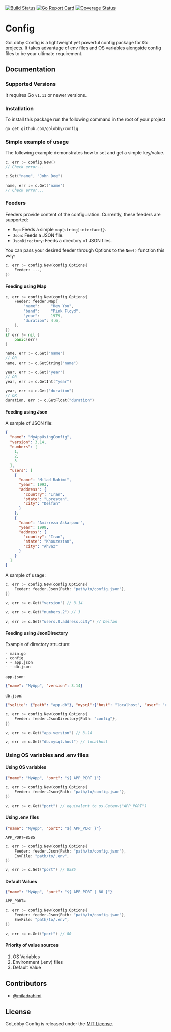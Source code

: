 [![Build Status](https://travis-ci.org/golobby/config.svg?branch=master)](https://travis-ci.org/golobby/config)
[![Go Report Card](https://goreportcard.com/badge/github.com/golobby/config)](https://goreportcard.com/report/github.com/golobby/config)
[![Coverage Status](https://coveralls.io/repos/github/golobby/config/badge.svg?branch=master)](https://coveralls.io/github/golobby/config?branch=master)

# Config
GoLobby Config is a lightweight yet powerful config package for Go projects. 
It takes advantage of env files and OS variables alongside config files to be your ultimate requirement.

## Documentation

### Supported Versions
It requires Go `v1.11` or newer versions.

### Installation
To install this package run the following command in the root of your project

```bash
go get github.com/golobby/config
```

### Simple example of usage
The following example demonstrates how to set and get a simple key/value.

```go
c, err := config.New()
// Check error...

c.Set("name", "John Doe")

name, err := c.Get("name")
// Check error...
```

### Feeders
Feeders provide content of the configuration. Currently, these feeders are supported:
* `Map`: Feeds a simple `map[string]interface{}`.
* `Json`: Feeds a JSON file.
* `JsonDirectory`: Feeds a directory of JSON files.

You can pass your desired feeder through Options to the `New()` function this way:
```go
c, err := config.New(config.Options{
    Feeder: ...,
})
```

#### Feeding using Map

```go
c, err := config.New(config.Options{
    Feeder: feeder.Map{
        "name":     "Hey You",
        "band":     "Pink Floyd",
        "year":     1979,
        "duration": 4.6,
    },
})
if err != nil {
    panic(err)
}

name, err := c.Get("name")
// OR
name, err := c.GetString("name")

year, err := c.Get("year")
// OR
year, err := c.GetInt("year")

year, err := c.Get("duration")
// OR
duration, err := c.GetFloat("duration")

```

#### Feeding using Json

A sample of JSON file:

```json
{
  "name": "MyAppUsingConfig",
  "version": 3.14,
  "numbers": [
    1,
    2,
    3
  ],
  "users": [
    {
      "name": "Milad Rahimi",
      "year": 1993,
      "address": {
        "country": "Iran",
        "state": "Lorestan",
        "city": "Delfan"
      }
    },
    {
      "name": "Amirreza Askarpour",
      "year": 1998,
      "address": {
        "country": "Iran",
        "state": "Khouzestan",
        "city": "Ahvaz"
      }
    }
  ]
}
```

A sample of usage:

```go
c, err := config.New(config.Options{
    Feeder: feeder.Json{Path: "path/to/config.json"},
})

v, err := c.Get("version") // 3.14

v, err := c.Get("numbers.2") // 3

v, err := c.Get("users.0.address.city") // Delfan
```

#### Feeding using JsonDirectory

Example of directory structure:

```
- main.go
- config
- - app.json
- - db.json
```

`app.json`:
```json
{"name": "MyApp", "version": 3.14}
```

`db.json`:
```json
{"sqlite": {"path": "app.db"}, "mysql":{"host": "localhost", "user": "root", "pass": "secret"}}
```

```go
c, err := config.New(config.Options{
    Feeder: feeder.JsonDirectory{Path: "config"},
})

v, err := c.Get("app.version") // 3.14

v, err := c.Get("db.mysql.host") // localhost
```


### Using OS variables and .env files
#### Using OS variables

```json
{"name": "MyApp", "port": "${ APP_PORT }"}
```

```go
c, err := config.New(config.Options{
    Feeder: feeder.Json{Path: "path/to/config.json"},
})

v, err := c.Get("port") // equivalent to os.Getenv("APP_PORT")
```

#### Using .env files

```json
{"name": "MyApp", "port": "${ APP_PORT }"}
```

```env
APP_PORT=8585
```

```go
c, err := config.New(config.Options{
    Feeder: feeder.Json{Path: "path/to/config.json"},
    EnvFile: "path/to/.env",
})

v, err := c.Get("port") // 8585

```

#### Default Values

```json
{"name": "MyApp", "port": "${ APP_PORT | 80 }"}
```

```env
APP_PORT=
```

```go
c, err := config.New(config.Options{
    Feeder: feeder.Json{Path: "path/to/config.json"},
    EnvFile: "path/to/.env",
})

v, err := c.Get("port") // 80
```

#### Priority of value sources

1. OS Variables
1. Environment (.env) files
1. Default Value

## Contributors

* [@miladrahimi](https://github.com/miladrahimi)

## License

GoLobby Config is released under the [MIT License](http://opensource.org/licenses/mit-license.php).
